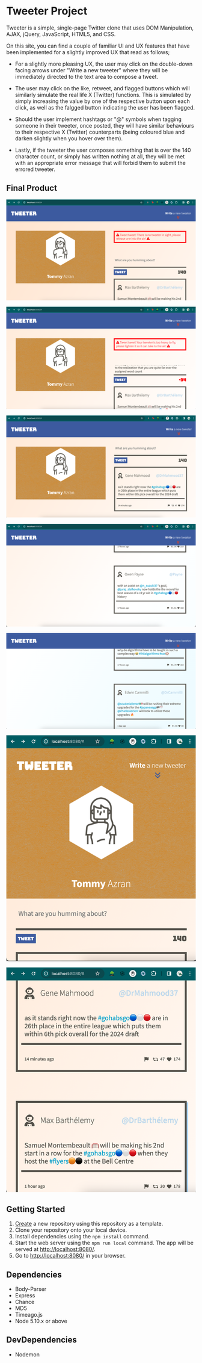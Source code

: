 # Tweeter Project

Tweeter is a simple, single-page Twitter clone that uses DOM Manipulation, AJAX, jQuery, JavaScript, HTML5, and CSS.

On this site, you can find a couple of familiar UI and UX features that have been implemented for a slightly improved UX that read as follows;

- For a slightly more pleasing UX, the user may click on the double-down facing arrows under "Write a new tweeter" where they will be immediately directed to the text area to compose a tweet.

- The user may click on the like, retweet, and flagged buttons which will similarly simulate the real life X (Twitter) functions. This is simulated by simply increasing the value by one of the respective button upon each click, as well as the falgged button indicating the user has been flagged.

- Should the user implement hashtags or "@" symbols when tagging someone in their tweeter, once posted, they will have similar behaviours to their respective X (Twitter) counterparts (being coloured blue and darken slightly when you hover over them).

- Lastly, if the tweeter the user composes something that is over the 140 character count, or simply has written nothing at all, they will be met with an appropriate error message that will forbid them to submit the errored tweeter.

## Final Product

!["Screenshot of Tweeter page with first error message"](https://github.com/Xanadude2112/tweeter/blob/main/docs/tweeter-error.png?raw=true)

!["Screenshot of Tweeter page with second error message"](https://github.com/Xanadude2112/tweeter/blob/main/docs/tweeter-error2.png?raw=true)

!["Screenshot of Tweeter page"](https://github.com/Xanadude2112/tweeter/blob/main/docs/tweeter3.png?raw=true)

!["Screenshot of Tweeters"](https://github.com/Xanadude2112/tweeter/blob/main/docs/tweeter2.png?raw=true)

!["Screenshot of Tweeters"](https://github.com/Xanadude2112/tweeter/blob/main/docs/tweeter.png?raw=true)

!["Screenshot of Tweeter tablet / mobile responsiveness"](https://github.com/Xanadude2112/tweeter/blob/main/docs/tweeter-ipad.png?raw=true)

!["Screenshot of Tweeter tablet / mobile responsiveness"](https://github.com/Xanadude2112/tweeter/blob/main/docs/tweeter-ipad2.png?raw=true)


## Getting Started

1. [Create](https://docs.github.com/en/repositories/creating-and-managing-repositories/creating-a-repository-from-a-template) a new repository using this repository as a template.
2. Clone your repository onto your local device.
3. Install dependencies using the `npm install` command.
3. Start the web server using the `npm run local` command. The app will be served at <http://localhost:8080/>.
4. Go to <http://localhost:8080/> in your browser.

## Dependencies

- Body-Parser
- Express
- Chance
- MD5
- Timeago.js
- Node 5.10.x or above

## DevDependencies

- Nodemon
